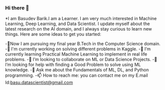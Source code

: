 ### Hi there 👋


*I am Basudev Barik.I am a Learner. I am very much interested in Machine Learning, Deep Learning, and  Data Scientist. I update myself about the latest research on the AI domain, and I always stay curious to learn new things.
Here are some ideas to get you started:

-🏫Now I am pursuing my final year B.Tech in the Computer Science domain.
-🔭 I'm currently working on solving different problems in Kaggle.
-🌱 I’m currently learning Practical Machine Learning to implement in real life problems.
-👯 I’m looking to collaborate on ML or Data Science Projects.
-🤔 I’m looking for help with finding a Good Problem to solve using ML knowledge.
-💬 Ask me about the Fundamentals of ML, DL, and Python programming.
-📫 How to reach me: you can contact me on my E.mail Id:basu.datascientist@gmail.com 
